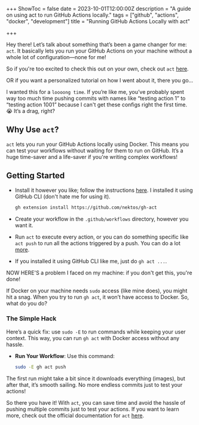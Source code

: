 +++ 
ShowToc = false
date = 2023-10-01T12:00:00Z
description = "A guide on using act to run GitHub Actions locally."
tags = ["github", "actions", "docker", "development"]
title = "Running GitHub Actions Locally with act"

+++

Hey there! Let’s talk about something that’s been a game changer for me: 
`act`. It basically lets you run your GitHub Actions on your machine 
without a whole lot of configuration—none for me!

So if you're too excited to check this out on your own, check out 
`act` [here](https://github.com/nektos).

OR if you want a personalized tutorial on how I went about it, there 
you go...

I wanted this for a `loooong time`. If you’re like me, you’ve probably 
spent way too much time pushing commits with names like “testing action 
1” to “testing action 1001” because I can't get these configs right 
the first time. 😭 It’s a drag, right?

## Why Use `act`?

`act` lets you run your GitHub Actions locally using Docker. This means 
you can test your workflows without waiting for them to run on GitHub. 
It’s a huge time-saver and a life-saver if you're writing complex 
workflows!

## Getting Started

- Install it however you like; follow the instructions 
  [here](https://nektosact.com/installation/index.html). I installed it 
  using GitHub CLI (don't hate me for using it).

  ```bash
  gh extension install https://github.com/nektos/gh-act
  ```

- Create your workflow in the `.github/workflows` directory, however 
  you want it.

- Run `act` to execute every action, or you can do something specific 
  like `act push` to run all the actions triggered by a push. You can 
  do a lot [more](https://nektosact.com/usage/index.html).

- If you installed it using GitHub CLI like me, just do `gh act ...`.

NOW HERE'S a problem I faced on my machine: if you don't get this, 
you're done!

If Docker on your machine needs `sudo` access (like mine does), you 
might hit a snag. When you try to run `gh act`, it won’t have access 
to Docker. So, what do you do? 

### The Simple Hack

Here’s a quick fix: use `sudo -E` to run commands while keeping your 
user context. This way, you can run `gh act` with Docker access 
without any hassle. 

- **Run Your Workflow**: Use this command:
  
  ```bash
  sudo -E gh act push
  ```

The first run might take a bit since it downloads everything (images), 
but after that, it’s smooth sailing. No more endless commits just to 
test your actions!

So there you have it! With `act`, you can save time and avoid the 
hassle of pushing multiple commits just to test your actions. If you 
want to learn more, check out the official documentation for `act` 
[here](https://nektosact.com/usage/index.html).
